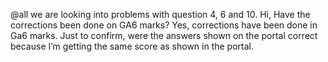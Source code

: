 @all we are looking into problems with question 4, 6 and 10.
Hi, Have the corrections been done on GA6 marks?
Yes, corrections have been done in Ga6 marks.
Just to confirm, were the answers shown on the portal correct because I’m getting the same score as shown in the portal.
